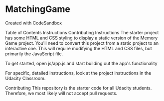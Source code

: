 # MatchingGame
Created with CodeSandbox

Table of Contents
Instructions
Contributing
Instructions
The starter project has some HTML and CSS styling to display a static version of the Memory Game project. You'll need to convert this project from a static project to an interactive one. This will require modifying the HTML and CSS files, but primarily the JavaScript file.

To get started, open js/app.js and start building out the app's functionality

For specific, detailed instructions, look at the project instructions in the Udacity Classroom.

Contributing
This repository is the starter code for all Udacity students. Therefore, we most likely will not accept pull requests.

